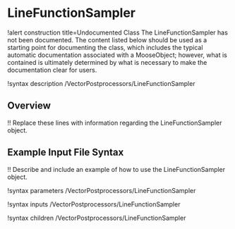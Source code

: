 # LineFunctionSampler

!alert construction title=Undocumented Class
The LineFunctionSampler has not been documented. The content listed below should be used as a starting point for
documenting the class, which includes the typical automatic documentation associated with a
MooseObject; however, what is contained is ultimately determined by what is necessary to make the
documentation clear for users.

!syntax description /VectorPostprocessors/LineFunctionSampler

## Overview

!! Replace these lines with information regarding the LineFunctionSampler object.

## Example Input File Syntax

!! Describe and include an example of how to use the LineFunctionSampler object.

!syntax parameters /VectorPostprocessors/LineFunctionSampler

!syntax inputs /VectorPostprocessors/LineFunctionSampler

!syntax children /VectorPostprocessors/LineFunctionSampler
